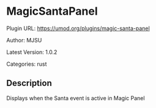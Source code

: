 # MagicSantaPanel

Plugin URL: https://umod.org/plugins/magic-santa-panel

Author: MJSU

Latest Version: 1.0.2

Categories: rust

## Description

Displays when the Santa event is active in Magic Panel
